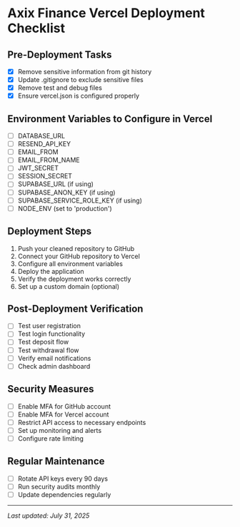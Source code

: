 # Axix Finance Vercel Deployment Checklist

## Pre-Deployment Tasks
- [x] Remove sensitive information from git history
- [x] Update .gitignore to exclude sensitive files
- [x] Remove test and debug files
- [x] Ensure vercel.json is configured properly

## Environment Variables to Configure in Vercel
- [ ] DATABASE_URL
- [ ] RESEND_API_KEY
- [ ] EMAIL_FROM
- [ ] EMAIL_FROM_NAME
- [ ] JWT_SECRET
- [ ] SESSION_SECRET
- [ ] SUPABASE_URL (if using)
- [ ] SUPABASE_ANON_KEY (if using)
- [ ] SUPABASE_SERVICE_ROLE_KEY (if using)
- [ ] NODE_ENV (set to 'production')

## Deployment Steps
1. Push your cleaned repository to GitHub
2. Connect your GitHub repository to Vercel
3. Configure all environment variables
4. Deploy the application
5. Verify the deployment works correctly
6. Set up a custom domain (optional)

## Post-Deployment Verification
- [ ] Test user registration
- [ ] Test login functionality
- [ ] Test deposit flow
- [ ] Test withdrawal flow
- [ ] Verify email notifications
- [ ] Check admin dashboard

## Security Measures
- [ ] Enable MFA for GitHub account
- [ ] Enable MFA for Vercel account
- [ ] Restrict API access to necessary endpoints
- [ ] Set up monitoring and alerts
- [ ] Configure rate limiting

## Regular Maintenance
- [ ] Rotate API keys every 90 days
- [ ] Run security audits monthly
- [ ] Update dependencies regularly

---

*Last updated: July 31, 2025*
